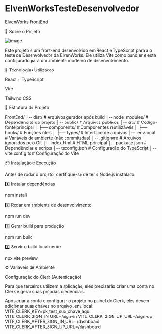 # ElvenWorksTesteDesenvolvedor
ElvenWorks FrontEnd

📌 Sobre o Projeto

![image](https://github.com/user-attachments/assets/181f4afe-438f-475f-86bc-675a2d730572)


Este projeto é um front-end desenvolvido em React e TypeScript para a o teste de Desenvolvedor da  ElvenWorks. Ele utiliza Vite como bundler e está configurado para um ambiente moderno de desenvolvimento.

🚀 Tecnologias Utilizadas

React + TypeScript

Vite

Tailwind CSS


📂 Estrutura do Projeto

FrontEnd/
│-- dist/                 # Arquivos gerados após build
│-- node_modules/         # Dependências do projeto
│-- public/               # Arquivos públicos
│-- src/                  # Código-fonte principal
│   ├── components/       # Componentes reutilizáveis
│   ├── hooks/            # Funções úteis
│   ├── types/            # Interface de arquivos
│-- .env.local            # Variáveis de ambiente (não commitadas)
│-- .gitignore            # Arquivos ignorados pelo Git
│-- index.html            # HTML principal
│-- package.json          # Dependências e scripts
│-- tsconfig.json         # Configuração do TypeScript
│-- vite.config.ts        # Configuração do Vite

📦 Instalação e Execução

Antes de rodar o projeto, certifique-se de ter o Node.js instalado.

1️⃣ Instalar dependências

npm install

2️⃣ Rodar em ambiente de desenvolvimento

npm run dev

3️⃣ Gerar build para produção

npm run build

4️⃣ Servir o build localmente

npx vite preview

⚙️ Variáveis de Ambiente

Configuração do Clerk (Autenticação)

Para que terceiros utilizem a aplicação, eles precisarão criar uma conta no Clerk e gerar suas próprias credenciais.

Após criar a conta e configurar o projeto no painel do Clerk, eles devem adicionar suas chaves no arquivo .env.local:
VITE_CLERK_KEY=pk_test_sua_chave_aqui
VITE_CLERK_SIGN_IN_URL=/sign-in
VITE_CLERK_SIGN_UP_URL=/sign-up
VITE_CLERK_AFTER_SIGN_IN_URL=/dashboard
VITE_CLERK_AFTER_SIGN_UP_URL=/dashboard
